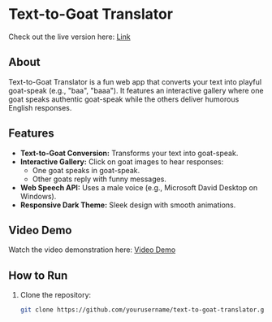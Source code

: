 # Text-to-Goat Translator

Check out the live version here: [Link](https://safiya-ansari.github.io/Text_to_Goat_Converter/)

## About
Text-to-Goat Translator is a fun web app that converts your text into playful goat-speak (e.g., "baa", "baaa"). It features an interactive gallery where one goat speaks authentic goat-speak while the others deliver humorous English responses.

## Features
- **Text-to-Goat Conversion:** Transforms your text into goat-speak.
- **Interactive Gallery:** Click on goat images to hear responses:
  - One goat speaks in goat-speak.
  - Other goats reply with funny messages.
- **Web Speech API:** Uses a male voice (e.g., Microsoft David Desktop on Windows).
- **Responsive Dark Theme:** Sleek design with smooth animations.

## Video Demo
Watch the video demonstration here: [Video Demo]([https://www.youtube.com/yourvideo](https://drive.google.com/file/d/1fwvUtoK2aCPIw3bIFG0wqdqqHywT76kP/view?usp=sharing))

## How to Run
1. Clone the repository:
   ```bash
   git clone https://github.com/yourusername/text-to-goat-translator.git
